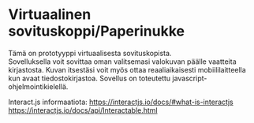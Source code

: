 # Virtuaalinen sovituskoppi/Paperinukke

Tämä on prototyyppi virtuaalisesta sovituskopista.<br/>
Sovelluksella voit sovittaa oman valitsemasi valokuvan päälle vaatteita kirjastosta. Kuvan itsestäsi voit myös ottaa reaaliaikaisesti mobiililaitteella kun avaat tiedostokirjastoa.
Sovellus on toteutettu javascript- ohjelmointikielellä.


Interact.js informaatiota:
https://interactjs.io/docs/#what-is-interactjs
https://interactjs.io/docs/api/Interactable.html
<br/>
